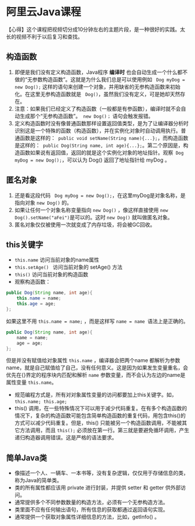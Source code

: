 # 阿里云Java课程

【心得】这个课程把视频切分成10分钟左右的主题片段，是一种很好的实践。太长的视频不利于以后复习和查找。

## 构造函数
1. 即便是我们没有定义构造函数，Java程序 **编译时** 也会自动生成一个什么都不做的“无参数构造函数”。这就是为什么我们总是可以使用例如 ` Dog myDog = new Dog();` 这样的语句来创建一个对象，并用缺省的无参构造函数来初始化。在这里无参构造函数就是 ` Dog()`，虽然我们没有定义，可是她却天然存在。
1. 注意：如果我们已经定义了构造函数（一般都是有参函数），编译时就不会自动生成那个“无参构造函数”。` new Dog()；` 语句会触发报错。
1. 定义构造函数时没有像普通函数那样设置返回值类型，是为了让编译器分析时识别这是一个特殊的函数（构造函数），并在实例化对象时自动调用执行。普通函数是这样的：` public void setName(String name){...};`，而构造函数是这样的：` public Dog(String name, int age){...};`。第二个原因是，构造函数如果说有返回值，返回的就是这个实例化对象的地址指针。观察` Dog myDog = new Dog();`，可以认为 Dog() 返回了地址指针给 myDog 。

## 匿名对象
1. 还是看这段代码 ` Dog myDog = new Dog();`，在这里myDog是对象名称，是指向对象 ` new Dog() ` 的。
1. 如果让任何一个对象名称变量指向 ` new Dog() ` ，像这样直接使用 ` new Dog().setName("aFei") `是可以的。这时 ` new Dog() ` 就叫做匿名对象。
1. 匿名对象仅仅被使用一次就变成了内存垃圾，将会被GC回收。

## this关键字
- `this.name` 访问当前对象的name属性
- `this.setAge() ` 访问当前对象的 setAge() 方法
- `this()` 访问当前对象的构造函数
- 观察构造函数：
```java
public Dog(String name, int age){
    this.name = name;
    this.age = age;
};
```
如果这里不用 `this.name = name;` ，而是这样写  `name = name `语法上是正确的。
```java
public Dog(String name, int age){
    name = name;
    age = age;
};
```

但是并没有赋值给对象属性 `this.name` ，编译器会把两个name 都解析为参数name，就是自己赋值给了自己，没有任何意义。这是因为如果发生变量重名，会优先在{}界定的程序块内匹配和解析 `name` 参数变量，而不会认为左边的name是属性变量 `this.name`。


- 规范编程方式是，所有对对象属性变量的访问都要加上this关键字。如，`this.name; this.age;`
- this() 调用，在一些特殊情况下可以用于减少代码重复。在有多个构造函数的情况下，复杂的构造函数可能包含简单构造函数的重复代码，用包含this()的方式可以减少代码重复。但是，this() 只能被另一个构造函数调用，不能被其它方法调用，而且 `this();` 必须放在第一行。第三就是要避免循环调用，产生递归构造器调用错误。这是严格的语法要求。

## 简单Java类
- 像描述一个人、一辆车、一本书等，没有复杂逻辑，仅仅用于存储信息的类，称为Java的简单类。
- 类的所有属性都应该用 private 进行封装，并提供 setter 和 getter 供外部访问。
- 通常提供多个不同参数数量的构造方法，必须有一个无参构造方法。
- 类里面不应有任何输出语句，所有信息的获取都通过返回语句实现。
- 通常提供一个获取对象属性详细信息的方法，比如，getInfo() 。

